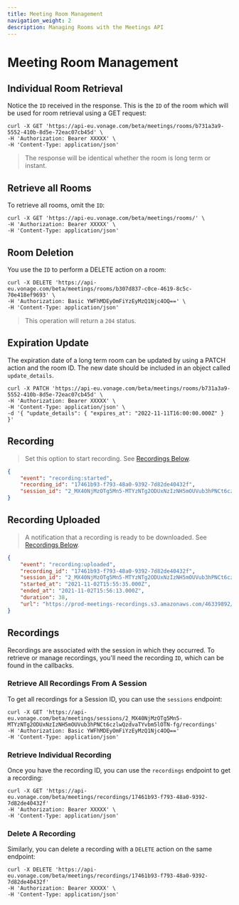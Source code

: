```yaml
---
title: Meeting Room Management
navigation_weight: 2
description: Managing Rooms with the Meetings API
---
```


# Meeting Room Management

## Individual Room Retrieval

Notice the ``ID`` received in the response. This is the ``ID`` of the room which will be used for room retrieval using a GET request:

``` curl
curl -X GET 'https://api-eu.vonage.com/beta/meetings/rooms/b731a3a9-5552-410b-8d5e-72eac07cb45d' \
-H 'Authorization: Bearer XXXXX' \
-H 'Content-Type: application/json'
```

> The response will be identical whether the room is long term or instant.

## Retrieve all Rooms

To retrieve all rooms, omit the ``ID``:

``` curl
curl -X GET 'https://api-eu.vonage.com/beta/meetings/rooms/' \
-H 'Authorization: Bearer XXXXX' \
-H 'Content-Type: application/json'
```

## Room Deletion

You use the ``ID`` to perform a DELETE action on a room:

``` curl
curl -X DELETE 'https://api-eu.vonage.com/beta/meetings/rooms/b307d837-c0ce-4619-8c5c-70e418ef9693' \
-H 'Authorization: Basic YWFhMDEyOmFiYzEyMzQ1Njc4OQ==' \
-H 'Content-Type: application/json'
```

> This operation will return a ``204`` status.

## Expiration Update

The expiration date of a long term room can be updated by using a PATCH action and the room ID. The new date should be included in an object called ``update_details``.

``` curl
curl -X PATCH 'https://api-eu.vonage.com/beta/meetings/rooms/b731a3a9-5552-410b-8d5e-72eac07cb45d' \
-H 'Authorization: Bearer XXXXX' \
-H 'Content-Type: application/json' \
-d '{ "update_details": { "expires_at": "2022-11-11T16:00:00.000Z" } }'
```

## Recording

> Set this option to start recording. See [Recordings Below](#recordings).

``` json
{
    "event": "recording:started",
    "recording_id": "17461b93-f793-48a0-9392-7d82de40432f",
    "session_id": "2_MX40NjMzOTg5Mn5-MTYzNTg2ODUxNzIzNH5mOUVub3hPNCt6czlwQzdvaTYvbm5lOTN-fg"
}
```

## Recording Uploaded

> A notification that a recording is ready to be downloaded. See [Recordings Below](#recordings).

``` json
{
    "event": "recording:uploaded",
    "recording_id": "17461b93-f793-48a0-9392-7d82de40432f",
    "session_id": "2_MX40NjMzOTg5Mn5-MTYzNTg2ODUxNzIzNH5mOUVub3hPNCt6czlwQzdvaTYvbm5lOTN-fg",
    "started_at": "2021-11-02T15:55:35.000Z",
    "ended_at": "2021-11-02T15:56:13.000Z",
    "duration": 38,
    "url": "https://prod-meetings-recordings.s3.amazonaws.com/46339892/17461b93-f793-48a0-9392-7d82de40432f/archive.mp4?..."
}
```

## Recordings

Recordings are associated with the session in which they occurred. To retrieve or manage recordings, you'll need the recording ``ID``, which can be found in the callbacks.

### Retrieve All Recordings From A Session

To get all recordings for a Session ID, you can use the `sessions` endpoint:

``` curl
curl -X GET 'https://api-eu.vonage.com/beta/meetings/sessions/2_MX40NjMzOTg5Mn5-MTYzNTg2ODUxNzIzNH5mOUVub3hPNCt6czlwQzdvaTYvbm5lOTN-fg/recordings'
-H 'Authorization: Basic YWFhMDEyOmFiYzEyMzQ1Njc4OQ=='
-H 'Content-Type: application/json'
```

### Retrieve Individual Recording

Once you have the recording ID, you can use the ``recordings`` endpoint to get a recording:

``` curl
curl -X GET 'https://api-eu.vonage.com/beta/meetings/recordings/17461b93-f793-48a0-9392-7d82de40432f'
-H 'Authorization: Bearer XXXXX' \
-H 'Content-Type: application/json'
```

### Delete A Recording

Similarly, you can delete a recording with a ``DELETE`` action on the same endpoint:

``` curl
curl -X DELETE 'https://api-eu.vonage.com/beta/meetings/recordings/17461b93-f793-48a0-9392-7d82de40432f'
-H 'Authorization: Bearer XXXXX' \
-H 'Content-Type: application/json'
```

